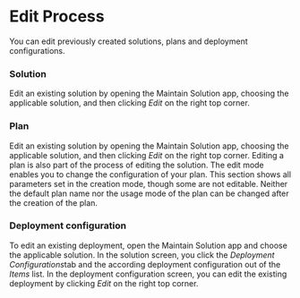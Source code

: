 <!-- loio0b7df99d297d407c94f7338d5bce256f -->

# Edit Process

You can edit previously created solutions, plans and deployment configurations.





### Solution

Edit an existing solution by opening the Maintain Solution app, choosing the applicable solution, and then clicking *Edit* on the right top corner.



### Plan

Edit an existing solution by opening the Maintain Solution app, choosing the applicable solution, and then clicking *Edit* on the right top corner. Editing a plan is also part of the process of editing the solution. The edit mode enables you to change the configuration of your plan. This section shows all parameters set in the creation mode, though some are not editable. Neither the default plan name nor the usage mode of the plan can be changed after the creation of the plan.



### Deployment configuration

To edit an existing deployment, open the Maintain Solution app and choose the applicable solution. In the solution screen, you click the *Deployment Configurations*tab and the according deployment configuration out of the *Items* list. In the deployment configuration screen, you can edit the existing deployment by clicking *Edit* on the right top corner.

